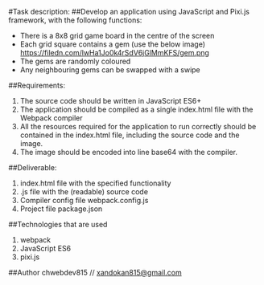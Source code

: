 #Task description:
##Develop an application using JavaScript and Pixi.js framework, with the following functions: 
* There is a 8x8 grid game board in the centre of the screen
* Each grid square contains a gem (use the below image)
https://filedn.com/lwHa1Jo0k4rSdV6jGlMmKFS/gem.png
* The gems are randomly coloured
* Any neighbouring gems can be swapped with a swipe

##Requirements:
1. The source code should be written in JavaScript ES6+
2. The application should be compiled as a single index.html file with the Webpack compiler
3. All the resources required for the application to run correctly should be contained in the index.html file, including the source code and the image.
4. The image should be encoded into line base64 with the compiler.

##Deliverable:
1. index.html file with the specified functionality
2. .js file with the (readable) source code
3. Compiler config file webpack.config.js
4. Project file package.json

##Technologies that are used
1. webpack
2. JavaScript ES6
3. pixi.js

##Author
chwebdev815 // xandokan815@gmail.com
